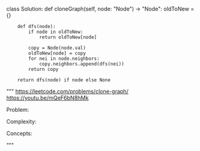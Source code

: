 class Solution:
    def cloneGraph(self, node: "Node") -> "Node":
        oldToNew = {}

        def dfs(node):
            if node in oldToNew:
                return oldToNew[node]

            copy = Node(node.val)
            oldToNew[node] = copy
            for nei in node.neighbors:
                copy.neighbors.append(dfs(nei))
            return copy

        return dfs(node) if node else None
        
"""
https://leetcode.com/problems/clone-graph/
https://youtu.be/mQeF6bN8hMk

Problem:


Complexity:


Concepts:


"""

